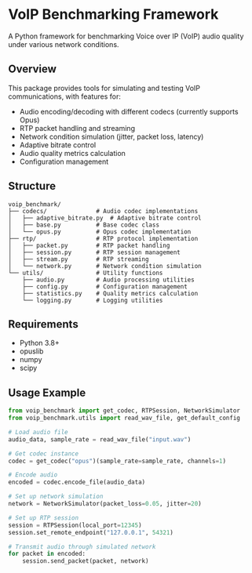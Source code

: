 # VoIP Benchmarking Framework

A Python framework for benchmarking Voice over IP (VoIP) audio quality under various network conditions.

## Overview

This package provides tools for simulating and testing VoIP communications, with features for:

- Audio encoding/decoding with different codecs (currently supports Opus)
- RTP packet handling and streaming
- Network condition simulation (jitter, packet loss, latency)
- Adaptive bitrate control
- Audio quality metrics calculation
- Configuration management

## Structure

```
voip_benchmark/
├── codecs/              # Audio codec implementations
│   ├── adaptive_bitrate.py  # Adaptive bitrate control
│   ├── base.py          # Base codec class
│   └── opus.py          # Opus codec implementation
├── rtp/                 # RTP protocol implementation
│   ├── packet.py        # RTP packet handling
│   ├── session.py       # RTP session management
│   ├── stream.py        # RTP streaming
│   └── network.py       # Network condition simulation
└── utils/               # Utility functions
    ├── audio.py         # Audio processing utilities
    ├── config.py        # Configuration management
    ├── statistics.py    # Quality metrics calculation
    └── logging.py       # Logging utilities
```

## Requirements

- Python 3.8+
- opuslib
- numpy
- scipy

## Usage Example

```python
from voip_benchmark import get_codec, RTPSession, NetworkSimulator
from voip_benchmark.utils import read_wav_file, get_default_config

# Load audio file
audio_data, sample_rate = read_wav_file("input.wav")

# Get codec instance
codec = get_codec("opus")(sample_rate=sample_rate, channels=1)

# Encode audio
encoded = codec.encode_file(audio_data)

# Set up network simulation
network = NetworkSimulator(packet_loss=0.05, jitter=20)

# Set up RTP session
session = RTPSession(local_port=12345)
session.set_remote_endpoint("127.0.0.1", 54321)

# Transmit audio through simulated network
for packet in encoded:
    session.send_packet(packet, network)
``` 